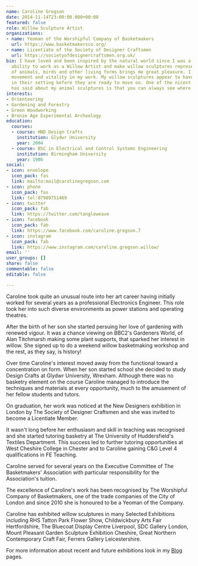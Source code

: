 ```yaml
---
name: Caroline Gregson
date: 2014-11-14T23:00:00.000+00:00
featured: false
role: Willow Sculpture Artist
organizations:
- name: Yeoman of the Worshipful Company of Basketmakers
  url: https://www.basketmakersco.org/
- name: Licentiate of the Society of Designer Craftsmen
  url: https://societyofdesignercraftsmen.org.uk/
bio: I have loved and been inspired by the natural world since I was a child and the
  ability to work as a Willow Artist and make willow sculptures representing the essence
  of animals, birds and other living forms brings me great pleasure. I love to represent
  movement and vitality in my work. My willow sculptures appear to have just paused
  in their setting before they are ready to move on. One of the nicest things anyone
  has said about my animal sculptures is that you can always see where they are looking!
interests:
- Orienteering
- Gardening and Forestry
- Green Woodworking
- Bronze Age Experimental Archeology
education:
  courses:
  - course: HND Design Crafts
    institution: Glydwr University
    year: 2004
  - course: BSC in Electrical and Control Systems Engineering
    institution: Birmingham University
    year: 1986
social:
- icon: envelope
  icon_pack: fas
  link: mailto:mail@carolinegregson.com
- icon: phone
  icon_pack: fas
  link: tel:07989751469
- icon: twitter
  icon_pack: fab
  link: https://twitter.com/tangleweave
- icon: facebook
  icon_pack: fab
  link: https://www.facebook.com/caroline.gregson.7
- icon: instagram
  icon_pack: fab
  link: https://www.instagram.com/caroline.gregson.willow/
email: ''
user_groups: []
share: false
commentable: false
editable: false

---
```

Caroline took quite an unusual route into her art career having initially worked for several years as a professional Electronics Engineer. This role took her into such diverse environments as power stations and operating theatres.

After the birth of her son she started persuing her love of gardening with renewed vigour. It was a chance viewing on BBC2's Gardeners World, of Alan Titchmarsh making some  plant supports, that sparked her interest in willow. She signed up to do a weekend willow basketmaking workshop and the rest, as they say, is history!

Over time Caroline's interest moved away from the functional toward a concentration on form. When her son started school she decided to study Design Crafts at Glydwr University, Wrexham. Although there was no basketry element on the course Caroline managed to introduce the techniques and materials at every opportunity, much to the amusement of  her fellow students and tutors.

On graduation, her work was noticed at the New Designers exhibition in London by The Society of Designer Craftsmen and she was invited to become a Licentiate Member.

It wasn't long before her enthusiasm and skill in teaching was recognised and she started tutoring basketry at The University of Huddersfield's Textiles Department. This success led to further tutoring opportunities at West Cheshire College in Chester and to Caroline gaining C&G Level 4 qualifications in FE Teaching.

Caroline served for several years on the Executive Committee of The Basketmakers' Association with particular responsibility for the Association's tuition.

The excellence of Caroline's work has been recognised by The Worshipful Company of Basketmakers, one of the trade companies of the City of London and since 2010 she is honoured to be a Yeoman of the Company.

Caroline has exhibited willow sculptures in many Selected Exhibitions including RHS Tatton Park Flower Show, Childwickbury Arts Fair Hertfordshire, The Bluecoat Display Centre Liverpool, SDC Gallery London, Mount Pleasant Garden Sculpture Exhibition Cheshire, Great Northern Contemporary Craft Fair, Ferrers Gallery Leicestershire.

For more information about recent and future exhibitions look in my [Blog](/blog) pages.